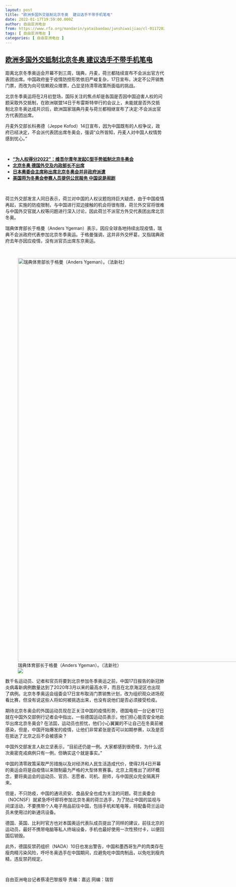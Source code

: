 ```yaml
---
layout: post
title: "欧洲多国外交抵制北京冬奥  建议选手不带手机笔电"
date: 2022-01-17T19:59:00.000Z
author: 自由亚洲电台
from: https://www.rfa.org/mandarin/yataibaodao/junshiwaijiao/cl-01172022144123.html
tags: [ 自由亚洲电台 ]
categories: [ 自由亚洲电台 ]
---
```

<!--1642449540000-->
[欧洲多国外交抵制北京冬奥  建议选手不带手机笔电](https://www.rfa.org/mandarin/yataibaodao/junshiwaijiao/cl-01172022144123.html)
------

<div>
<p>距离北京冬季奥运会开幕不到三周，瑞典，丹麦，荷兰都陆续宣布不会派出官方代表团出席。中国政府鉴于疫情防控形势依旧严峻复杂，17日宣布，决定不公开销售门票，而改为向可信赖观众赠票，凸显坚持清零政策所面临的挑战。</p><p>北京冬季奥运将在2月初登场，国际关注的焦点却是各国是否因中国迫害人权的问题采取外交抵制，在欧洲联盟14日于布雷斯特举行的会议上，未能就是否外交抵制北京冬奥达成共识后，欧洲国家瑞典丹麦与荷兰都相继宣布了决定:不会派出官方代表团出席。</p><p>丹麦外交部长科弗德（Jeppe Kofod）14日宣布，因为中国既有的人权争议，政府已经决定，不会派代表团出席冬奥会，强调“众所皆知，丹麦人对中国人权情势感到忧心。”</p><p><br/></p><ul><li><a href="https://www.rfa.org/mandarin/yataibaodao/renquanfazhi/sc-12302021130316.html"><strong>“为人权得分2022”：维吾尔青年发起C型手势抵制北京冬奥会</strong></a></li><li><strong><a href="https://www.rfa.org/mandarin/yataibaodao/junshiwaijiao/cl-12292021143639.html">北京冬奥 德国外交及内政部长不出席</a></strong><strong><a href="https://www.rfa.org/mandarin/yataibaodao/junshiwaijiao/cl-12292021143639.html"></a></strong></li><li><strong><a href="https://www.rfa.org/mandarin/Xinwen/8-12252021152427.html">日本奥委会主席称出席北京冬奥会并非政府派遣</a></strong></li><li><strong><a href="https://www.rfa.org/mandarin/Xinwen/9-12272021145808.html">美国将为冬奥会参赛人员提供公民服务 中国说是闹剧</a></strong><a href="https://www.rfa.org/mandarin/Xinwen/8-12252021152427.html"><strong></strong></a><strong></strong></li></ul><p><br/></p><p>荷兰外交部发言人同日表示，荷兰对中国的人权议题抱持巨大疑虑，由于中国疫情再起，实施的防疫限制，与中国进行双边接触的机会将很有限，荷兰外交官将很难与中国外交官就人权等问题进行深入讨论，因此荷兰不派官方外交代表团出席北京冬奥。</p><p>瑞典体育部长于格曼（Anders Ygeman）表示，因应全球各地持续出现疫情，瑞典不会派政府代表参加北京冬季奥运。于格曼强调，这并非外交杯葛，又指瑞典政府去年亦因应疫情，没有派官员出席东京奥运。</p><p><br/></p><p><figure class="image-richtext image-inline captioned" style="width:1280px;"><img alt="瑞典体育部长于格曼（Anders Ygeman）。（法新社）" height="1280" src="https://www.rfa.org/mandarin/yataibaodao/junshiwaijiao/cl-01172022144123.html/2015-11-11t120000z_1511169275_gf20000055414_rtrmadp_3_europe-migrants-sweden.jpg/@@images/922d8ec2-b6f6-4ad2-bd28-44701bb707c3.jpeg" title="" width="1280"/><figcaption class="image-caption">瑞典体育部长于格曼（Anders Ygeman）。（法新社）</figcaption><small></small><div id="zoomattribute"><a data-caption="瑞典体育部长于格曼（Anders Ygeman）。（法新社）" data-fancybox="" href="https://www.rfa.org/mandarin/yataibaodao/junshiwaijiao/cl-01172022144123.html/2015-11-11t120000z_1511169275_gf20000055414_rtrmadp_3_europe-migrants-sweden.jpg" id="single_image" title="瑞典体育部长于格曼（Anders Ygeman）。（法新社）"><img src="/++plone++rfa-resources/img/icon-zoom.png"/></a></div></figure></p><p>数千名运动员、记者和官员将要到北京参加冬季奥运之前，中国17日报告的新冠肺炎病毒新病例数量达到了2020年3月以来的最高水平，而且在北京海淀区也出现了病例。北京冬季奥运会组委会17日宣布取消门票销售计划，改为组织观众进场观看比赛，但没有说这些人将如何被挑选出来，也没有说他们是否必须接受检疫。</p><p>期待北京冬奥会的外国运动员现在正关注中国的疫情形势，德国电视一台记者17日就在中国外交部例行记者会中指出，一些德国运动员表示，他们担心能否安全地赴华出席北京冬奥会? 在法囯，运动员也担忧，他们小心翼翼的不让自己在冬奥前被感染，但是，中国开始爆发的疫情，让他们非常紧张是否可以如期参赛，以及是否在抵达了北京之后不会被感染 ?</p><p>中国外交部发言人赵立坚表示，“目前还仍是一例。大家都感到很奇怪，为什么这次奥密克戎病例只有一例，但确实这个就是事实。”</p><p>中国的清零政策采取严厉措施以及对经济和人民生活造成代价，使得2月4日开幕的奥运会将是自疫情以来限制最为严格的大型体育赛事。北京上周推出了闭环概念，要将奥运会的运动员、官员、志愿者、司机、厨师，与中国民众完全隔离开来。</p><p>但是，不只防疫，中国的通讯资安、食品安全也成为关注的问题。荷兰奥委会（NOCNSF）就紧急呼吁即将参加北京冬奥的荷兰选手，为了防止中国的监视与间谍活动，不要携带个人电子用品前往中国，包括手机和笔电等，将配备荷兰运动员未使用过的新通讯设备。</p><p>德国、英国、比利时官方也对本国奥运代表队成员提出了同样的建议，前往北京的运动员，最好不携带电脑等私人终端设备，手机也最好使用一次性预付卡，以便回国后销毁。</p><p>此外，德国反禁药组织（NADA）10日也发出警告，中国和墨西哥生产的肉类存在瘦肉精污染风险，呼吁冬奥选手在中国期间，应避免吃中国肉制品，以免吃到瘦肉精，违反禁药规定。</p><p><br/></p><p>自由亚洲电台记者蔡凌巴黎报导 责编：嘉远 网编：瑞哲</p>
</div>
